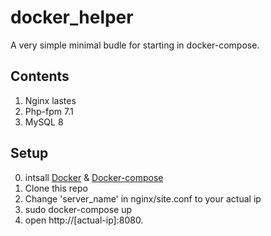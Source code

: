# docker_helper

A very simple minimal budle for starting in docker-compose.

## Contents
1. Nginx lastes
2. Php-fpm 7.1
3. MySQL 8

## Setup
0. intsall [Docker](https://docs.docker.com/install/) & [Docker-compose](https://docs.docker.com/compose/install/)
1. Clone this repo
2. Change 'server_name' in nginx/site.conf to your actual ip
3. sudo docker-compose up
4. open http://[actual-ip]:8080.

